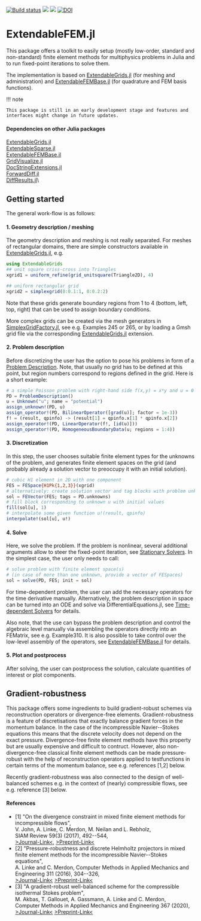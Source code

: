 [![Build status](https://github.com/WIAS-PDELib/ExtendableFEM.jl/workflows/linux-macos-windows/badge.svg)](https://github.com/WIAS-PDELib/ExtendableFEM.jl/actions)
[![](https://img.shields.io/badge/docs-stable-blue.svg)](https://wias-pdelib.github.io/ExtendableFEM.jl/stable/index.html)
[![](https://img.shields.io/badge/docs-dev-blue.svg)](https://wias-pdelib.github.io/ExtendableFEM.jl/dev/index.html)
[![DOI](https://zenodo.org/badge/668345991.svg)](https://zenodo.org/doi/10.5281/zenodo.10563834)

# ExtendableFEM.jl

This package offers a toolkit to easily setup (mostly low-order, standard and non-standard) finite element methods for multiphysics problems in Julia
and to run fixed-point iterations to solve them.

The implementation is based on [ExtendableGrids.jl](https://github.com/WIAS-PDELib/ExtendableGrids.jl) (for meshing and administration) and [ExtendableFEMBase.jl](https://github.com/WIAS-PDELib/ExtendableFEMBase.jl) (for quadrature and FEM basis functions).

!!! note

    This package is still in an early development stage and features and interfaces might change in future updates.
    

#### Dependencies on other Julia packages

[ExtendableGrids.jl](https://github.com/WIAS-PDELib/ExtendableGrids.jl)\
[ExtendableSparse.jl](https://github.com/WIAS-PDELib/ExtendableSparse.jl)\
[ExtendableFEMBase.jl](https://github.com/WIAS-PDELib/ExtendableFEMBase.jl)\
[GridVisualize.jl](https://github.com/WIAS-PDELib/GridVisualize.jl)\
[DocStringExtensions.jl](https://github.com/JuliaDocs/DocStringExtensions.jl)\
[ForwardDiff.jl](https://github.com/JuliaDiff/ForwardDiff.jl)\
[DiffResults.jl](https://github.com/JuliaDiff/DiffResults.jl)\


## Getting started

The general work-flow is as follows:

#### 1. Geometry description / meshing

The geometry description and meshing is not really separated.
For meshes of rectangular domains, there are simple constructors available in [ExtendableGrids.jl](https://github.com/WIAS-PDELib/ExtendableGrids.jl), e.g.
```julia
using ExtendableGrids
## unit square criss-cross into Triangles
xgrid1 = uniform_refine(grid_unitsquare(Triangle2D), 4)

## uniform rectangular grid
xgrid2 = simplexgrid(0:0.1:1, 0:0.2:2)
```
Note that these grids generate boundary regions from 1 to 4 (bottom, left, top, right) that can be used
to assign boundary conditions.

More complex grids can be created via the mesh generators in [SimplexGridFactory.jl](https://github.com/WIAS-PDELib/SimplexGridFactory.jl),
see e.g. Examples 245 or 265, or by loading a Gmsh grid file via the corresponding [ExtendableGrids.jl](https://github.com/WIAS-PDELib/ExtendableGrids.jl) extension.

#### 2. Problem description

Before discretizing the user has the option to pose his problems
in form of a [Problem Description](@ref). Note, that usually no grid
has to be defined at this point, but region numbers correspond
to regions defined in the grid. Here is a short example:

```julia
# a simple Poisson problem with right-hand side f(x,y) = x*y and u = 0 along boundary
PD = ProblemDescription()
u = Unknown("u"; name = "potential")
assign_unknown!(PD, u)
assign_operator!(PD, BilinearOperator([grad(u)]; factor = 1e-3))
f! = (result, qpinfo) -> (result[1] = qpinfo.x[1] * qpinfo.x[2])
assign_operator!(PD, LinearOperator(f!, [id(u)]))
assign_operator!(PD, HomogeneousBoundaryData(u; regions = 1:4))
```


#### 3. Discretization

In this step, the user chooses suitable finite element types for the unknowns of the problem,
and generates finite element spaces on the grid (and probably already a solution vector
to preoccupy it with an initial solution).
```julia
# cubic H1 element in 2D with one component
FES = FESpace{H1Pk{1,2,3}}(xgrid) 
# alternatively: create solution vector and tag blocks with problem unknowns
sol = FEVector(FES; tags = PD.unknowns) 
# fill block corresponding to unknown u with initial values
fill(sol[u], 1)
# interpolate some given function u!(result, qpinfo)
interpolate!(sol[u], u!)
```

#### 4. Solve

Here, we solve the problem. If the problem is nonlinear, several
additional arguments allow to steer the fixed-point iteration,
see [Stationary Solvers](@ref). In the simplest case, the user
only needs to call:

```julia
# solve problem with finite element space(s)
# (in case of more than one unknown, provide a vector of FESpaces)
sol = solve(PD, FES; init = sol)
```

For time-dependent problem, the user can add the necessary
operators for the time derivative manually. Alternatively,
the problem description in space can be turned into an ODE
and solve via DifferentialEquations.jl, see
[Time-dependent Solvers](@ref) for details.

Also note, that the use can bypass the problem description
and control the algebraic level manually via
assembling the operators directly into an FEMatrix,
see e.g. Example310.
It is also possible to take control over the low-level
assembly of the operators, see [ExtendableFEMBase.jl](https://github.com/WIAS-PDELib/ExtendableFEMBase.jl)
for details.



#### 5. Plot and postprocess

After solving, the user can postprocess the solution,
calculate quantities of interest or plot components.


## Gradient-robustness

This package offers some ingredients to build gradient-robust schemes via reconstruction operators or divergence-free elements.
Gradient-robustness is a feature of discretisations that exactly balance gradient forces in the momentum balance. In the case of the incompressible Navier--Stokes equations this means that the discrete velocity does not depend on the exact pressure. Divergence-free finite element methods have this property but are usually expensive and difficult to contruct. However, also non-divergence-free classical finite element methods can be made pressure-robust with the help of reconstruction operators applied to testfunctions in certain terms of the momentum balance, see e.g. references [1,2] below.

Recently gradient-robustness was also connected to the design of well-balanced schemes e.g. in the context of (nearly) compressible flows, see e.g. reference [3] below.

#### References

- [1]   "On the divergence constraint in mixed finite element methods for incompressible flows",\
        V. John, A. Linke, C. Merdon, M. Neilan and L. Rebholz,\
        SIAM Review 59(3) (2017), 492--544,\
        [>Journal-Link<](https://doi.org/10.1137/15M1047696),
        [>Preprint-Link<](http://www.wias-berlin.de/publications/wias-publ/run.jsp?template=abstract&type=Preprint&year=2015&number=2177)
- [2]   "Pressure-robustness and discrete Helmholtz projectors in mixed finite element methods for the incompressible Navier--Stokes equations",\
        A. Linke and C. Merdon,
        Computer Methods in Applied Mechanics and Engineering 311 (2016), 304--326,\
        [>Journal-Link<](http://dx.doi.org/10.1016/j.cma.2016.08.018)
        [>Preprint-Link<](http://www.wias-berlin.de/publications/wias-publ/run.jsp?template=abstract&type=Preprint&year=2016&number=2250)
- [3]   "A gradient-robust well-balanced scheme for the compressible isothermal Stokes problem",\
        M. Akbas, T. Gallouet, A. Gassmann, A. Linke and C. Merdon,\
        Computer Methods in Applied Mechanics and Engineering 367 (2020),\
        [>Journal-Link<](https://doi.org/10.1016/j.cma.2020.113069)
        [>Preprint-Link<](https://arxiv.org/abs/1911.01295)


